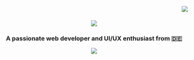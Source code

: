 <img align='right' src='https://visitor-badge.laobi.icu/badge?page_id=danibaaaaaa.danibaaaaaa&left_color=%23000000&right_color=%23Af1df5&left_text=My%20Visitors' />

<h1 align='center'>
  <img src='https://readme-typing-svg.herokuapp.com?font=JetBrains+Mono&size=36&pause=1000&color=FFFFFF&center=true&vCenter=true&random=false&width=600&lines=Hello%2C+there!+%F0%9F%91%8B%F0%9F%8F%BD;I+am+Daniel.+%F0%9F%91%A8%F0%9F%8F%BD%E2%80%8D%F0%9F%92%BB' />
</h1>

<h3 align='center'>
  A passionate web developer and UI/UX enthusiast from 🇩🇪
</h3>

<div align='center'>
  <img src='https://github-readme-stats.vercel.app/api?username=danibaaaaaa&show_icons=true&theme=catppuccin_mocha&custom_title=My%20Stats' />
</div>
